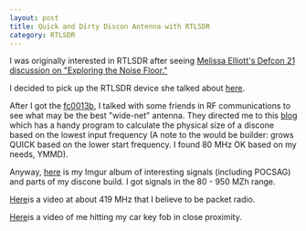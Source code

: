 ```yaml
---
layout: post
title: Quick and Dirty Discon Antenna with RTLSDR
category: RTLSDR
---
```


I was originally interested in RTLSDR after seeing [Melissa Elliott's Defcon 21 discussion on "Exploring the Noise Floor."](https://www.youtube.com/watch?v=5N1C3WB8c0o)


I decided to pick up the RTLSDR device she talked about [here](https://www.youtube.com/watch?v=5N1C3WB8c0o#t=345).

After I got the [fc0013b](http://www.aliexpress.com/w/wholesale-fc0013b-e4000.html), I talked with some friends in RF communications to see what may be the best "wide-net" antenna. They directed me to this [blog](http://helix.air.net.au/index.php/d-i-y-discone-for-rtlsdr/) which has a handy program to calculate the physical size of a discone based on the lowest input frequency (A note to the would be builder: grows QUICK based on the lower start frequency. I found 80 MHz OK based on my needs, YMMD).

Anyway, [here](http://imgur.com/a/7ph56) is my Imgur album of interesting signals (including POCSAG) and parts of my discone build. I got signals in the 80 - 950 MZh range.

[Here](https://vid.me/nTm)is a video at about 419 MHz that I believe to be packet radio.

[Here](https://vid.me/6Ww)is a video of me hitting my car key fob in close proximity.
 


